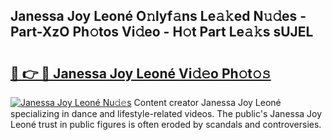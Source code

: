 ## Janessa Joy Leoné O𝚗lyf𝚊ns Le𝚊𝚔ed N𝚞𝚍es - Part-XzO Ph𝚘tos Vi𝚍eo - H𝚘t Part Le𝚊𝚔s sUJEL

# <h2><a href="http://hf5wvt.feru.top/?c=Janessa+Joy+Leon%c3%a9">🔗 👉 🔴 Janessa Joy Leoné Vi𝚍𝚎o Ph𝚘t𝚘𝚜</a></h2>

[![Janessa Joy Leoné Nu𝚍𝚎s](https://i.imgur.com/0TWrTi3.gif)](http://hf5wvt.feru.top/?c=Janessa+Joy+Leon%c3%a9)
Content creator Janessa Joy Leoné specializing in dance and lifestyle-related videos. The public's Janessa Joy Leoné trust in public figures is often eroded by scandals and controversies. 
